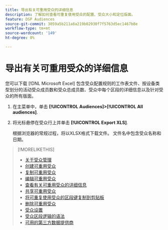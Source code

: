 ```yaml
---
title: 导出有关可重用受众的详细信息
description: 了解如何查看可重复使用受众的配置、受众大小和定位版面。
feature: DSP Audiences
source-git-commit: 3059a5b211a8a219b02930f7f5763d5ec1467b8e
workflow-type: tm+mt
source-wordcount: '149'
ht-degree: 0%

---
```


# 导出有关可重用受众的详细信息

您可以下载 [!DNL Microsoft Excel] 包含受众配置规则的工作表文件、按设备类型划分的活动受众成员数和受众总成员数、受众中每个区段的详细信息以及针对受众的所有版面。

1. 在主菜单中，单击 **[!UICONTROL Audiences]>[!UICONTROL All audiences]**.

1. 将光标悬停在受众行上并单击 **[!UICONTROL Export XLS]**.

   根据浏览器的常规过程，将以XLSX格式下载文件。 文件名中包含受众名称和日期。

>[!MORELIKETHIS]
>
>* [关于受众管理](audience-about.md)
>* [创建可重用受众](reusable-audience-create.md)
>* [复制可重用受众](reusable-audience-duplicate.md)
>* [编辑可重用受众](reusable-audience-edit.md)
>* [查看有关可重用受众的详细信息](reusable-audience-view-details.md)
>* [共享可重用受众](reusable-audience-share.md)
>* [将可重复使用受众的区段键复制到剪贴板](reusable-audience-clipboard.md)
>* [删除可重用受众](reusable-audience-delete.md)
>* [受众设置](audience-settings.md)
>* [受众区段逻辑的语法](audience-segment-logic-syntax.md)
>* [可用的第三方数据提供商](third-party-data-providers.md)


